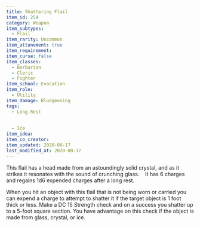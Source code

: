 ```yaml
---
title: Shattering Flail
item_id: 254
category: Weapon
item_subtypes:
  - Flail
item_rarity: Uncommon
item_attunement: true
item_requirement:
item_curse: false
item_classes:
  - Barbarian
  - Cleric
  - Fighter
item_school: Evocation
item_role:
  - Utility
item_damage: Bludgeoning
tags:
  - Long Rest
  
  
  - Ice
item_idea:
item_co_creator:
item_updated: 2020-08-17
last_modified_at: 2020-08-17
---
```


This flail has a head made from an astoundingly solid crystal, and as it strikes it resonates with the sound of crunching glass.   
It has 6 charges and regains 1d6 expended charges after a long rest.  

When you hit an object with this flail that is not being worn or carried you can expend a charge to attempt to shatter it if the target object is 1 foot thick or less. Make a DC 15 Strength check and on a success you shatter up to a 5-foot square section. You have advantage on this check if the object is made from glass, crystal, or ice.
